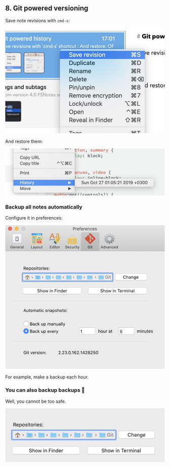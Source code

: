 ## 8. Git powered versioning

Save note revisions with `cmd-s`:

![](assets/3d1952d0-88bb-472f-9ba2-ca57fafec9c9.jpg)

And restore them:

![](assets/eedc77b8-dc1b-4924-856d-37c9247b4093.jpg)



### Backup all notes automatically

Configure it in preferences:

![](assets/634eb755-960d-4d9f-be8b-bdaad5aa4f6c.jpg)

For example, make a backup each hour.

### You can also backup backups 🤪

Well, you cannot be too safe.

![](assets/e8a5ef3d-6a9a-44d6-b9ed-1fdc7d35117a.jpg)
